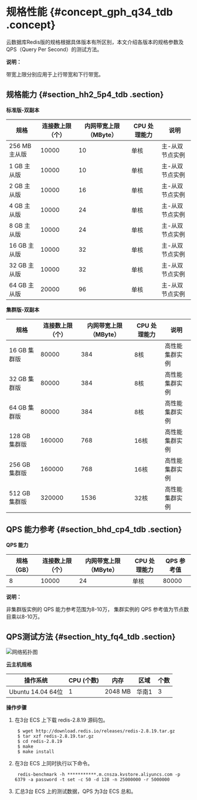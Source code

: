 # 规格性能 {#concept_gph_q34_tdb .concept}

云数据库Redis版的规格根据具体版本有所区别，本文介绍各版本的规格参数及QPS（Query Per Second）的测试方法。

**说明：** 

带宽上限分别应用于上行带宽和下行带宽。

## 规格能力 {#section_hh2_5p4_tdb .section}

**标准版-双副本**

|规格|连接数上限（个）|内网带宽上限（MByte）|CPU 处理能力|说明|
|--|--------|-------------|--------|--|
|256 MB 主从版|10000|10|单核|主-从双节点实例|
|1 GB 主从版|10000|10|单核|主-从双节点实例|
|2 GB 主从版|10000|16|单核|主-从双节点实例|
|4 GB 主从版|10000|24|单核|主-从双节点实例|
|8 GB 主从版|10000|24|单核|主-从双节点实例|
|16 GB 主从版|10000|32|单核|主-从双节点实例|
|32 GB 主从版|10000|32|单核|主-从双节点实例|
|64 GB 主从版|20000|96|单核|主-从双节点实例|

**集群版-双副本**

|规格|连接数上限（个）|内网带宽上限（MByte）|CPU 处理能力|说明|
|--|--------|-------------|--------|--|
|16 GB 集群版|80000|384|8核|高性能集群实例|
|32 GB 集群版|80000|384|8核|高性能集群实例|
|64 GB 集群版|80000|384|8核|高性能集群实例|
|128 GB 集群版|160000|768|16核|高性能集群实例|
|256 GB 集群版|160000|768|16核|高性能集群实例|
|512 GB 集群版|320000|1536|32核|高性能集群实例|

## QPS 能力参考 {#section_bhd_cp4_tdb .section}

**QPS 能力**

|规格（GB）|连接数上限（个）|内网带宽上限（MByte）|CPU 处理能力|QPS 参考值|
|------|--------|-------------|--------|-------|
|8|10000|24|单核|80000|

**说明：** 

非集群版实例的 QPS 能力参考范围为8-10万， 集群实例的 QPS 参考值为节点数目乘以8-10万。

## QPS测试方法 {#section_hty_fq4_tdb .section}

 ![](images/6123_zh-CN.png "网络拓扑图") 

**云主机规格**

|操作系统|CPU \(个数\)|内存|区域|个数|
|----|----------|--|--|--|
|Ubuntu 14.04 64位|1|2048 MB|华南1|3|

**操作步骤**

1.  在3台 ECS 上下载 redis-2.8.19 源码包。

    ```
     $ wget http://download.redis.io/releases/redis-2.8.19.tar.gz
     $ tar xzf redis-2.8.19.tar.gz
     $ cd redis-2.8.19
     $ make
     $ make install
    ```

2.  在3台 ECS 上同时执行以下命令。

    ```
     redis-benchmark -h ***********.m.cnsza.kvstore.aliyuncs.com -p 6379 -a password -t set -c 50 -d 128 -n 25000000 -r 5000000
    ```

3.  汇总3台 ECS 上的测试数据，QPS 为3台 ECS 总和。


